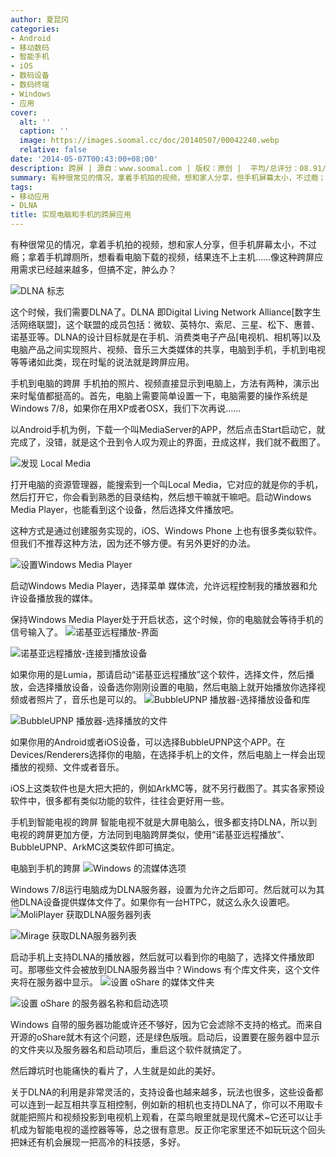 ```yaml
---
author: 夏昆冈
categories:
- Android
- 移动数码
- 智能手机
- iOS
- 数码设备
- 数码终端
- Windows
- 应用
cover:
  alt: ''
  caption: ''
  image: https://images.soomal.cc/doc/20140507/00042240.webp
  relative: false
date: '2014-05-07T00:43:00+08:00'
description: 跨屏 | 源自：www.soomal.com | 版权：原创 |  平均/总评分：08.91/98
summary: 有种很常见的情况，拿着手机拍的视频，想和家人分享，但手机屏幕太小，不过瘾；拿着手机蹲厕所，想看看电脑下载的视频，结果连不上主机……像这种跨屏应用需求已经越来越多，但搞不定，肿么办？这个时候，我们需要DLNA了。
tags:
- 移动应用
- DLNA
title: 实现电脑和手机的跨屏应用
---
```


有种很常见的情况，拿着手机拍的视频，想和家人分享，但手机屏幕太小，不过瘾；拿着手机蹲厕所，想看看电脑下载的视频，结果连不上主机……像这种跨屏应用需求已经越来越多，但搞不定，肿么办？

![DLNA 标志](https://images.soomal.cc/doc/20120103/00015904.webp)




这个时候，我们需要DLNA了。DLNA 即Digital Living Network Alliance[数字生活网络联盟]，这个联盟的成员包括：微软、英特尔、索尼、三星、松下、惠普、诺基亚等。DLNA的设计目标就是在手机、消费类电子产品[电视机、相机等]以及电脑产品之间实现照片、视频、音乐三大类媒体的共享，电脑到手机，手机到电视等等诸如此类，现在时髦的说法就是跨屏应用。

手机到电脑的跨屏
手机拍的照片、视频直接显示到电脑上，方法有两种，演示出来时髦值都挺高的。首先，电脑上需要简单设置一下，电脑需要的操作系统是Windows 7/8，如果你在用XP或者OSX，我们下次再说……

以Android手机为例，下载一个叫MediaServer的APP，然后点击Start启动它，就完成了，没错，就是这个丑到令人叹为观止的界面，丑成这样，我们就不截图了。

![发现 Local Media](https://images.soomal.cc/doc/20140506/00042234.webp)




打开电脑的资源管理器，能搜索到一个叫Local Media，它对应的就是你的手机，然后打开它，你会看到熟悉的目录结构，然后想干嘛就干嘛吧。启动Windows Media Player，也能看到这个设备，然后选择文件播放吧。

这种方式是通过创建服务实现的，iOS、Windows Phone 上也有很多类似软件。但我们不推荐这种方法，因为还不够方便。有另外更好的办法。

![设置Windows Media Player](https://images.soomal.cc/doc/20140506/00042232.webp)




启动Windows Media Player，选择菜单 媒体流，允许远程控制我的播放器和允许设备播放我的媒体。

保持Windows Media Player处于开启状态，这个时候，你的电脑就会等待手机的信号输入了。
![诺基亚远程播放-界面](https://images.soomal.cc/doc/20140506/00042228_01.webp)




![诺基亚远程播放-连接到播放设备](https://images.soomal.cc/doc/20140506/00042229_01.webp)




如果你用的是Lumia，那请启动“诺基亚远程播放”这个软件，选择文件，然后播放，会选择播放设备，设备选你刚刚设置的电脑，然后电脑上就开始播放你选择视频或者照片了，音乐也是可以的。
![BubbleUPNP 播放器-选择播放设备和库](https://images.soomal.cc/doc/20140506/00042230_01.webp)




![BubbleUPNP 播放器-选择播放的文件](https://images.soomal.cc/doc/20140506/00042231_01.webp)




如果你用的Android或者iOS设备，可以选择BubbleUPNP这个APP。在Devices/Renderers选择你的电脑，在选择手机上的文件，然后电脑上一样会出现播放的视频、文件或者音乐。

iOS上这类软件也是大把大把的，例如ArkMC等，就不另行截图了。其实各家预设软件中，很多都有类似功能的软件，往往会更好用一些。

手机到智能电视的跨屏
智能电视不就是大屏电脑么，很多都支持DLNA，所以到电视的跨屏更加方便，方法同到电脑跨屏类似，使用“诺基亚远程播放”、BubbleUPNP、ArkMC这类软件即可搞定。

电脑到手机的跨屏
![Windows 的流媒体选项](https://images.soomal.cc/doc/20140506/00042235.webp)




Windows 7/8运行电脑成为DLNA服务器，设置为允许之后即可。然后就可以为其他DLNA设备提供媒体文件了。如果你有一台HTPC，就这么永久设置吧。
![MoliPlayer 获取DLNA服务器列表](https://images.soomal.cc/doc/20140507/00042236_01.webp)




![Mirage 获取DLNA服务器列表](https://images.soomal.cc/doc/20140507/00042237_01.webp)




启动手机上支持DLNA的播放器，然后就可以看到你的电脑了，选择文件播放即可。那哪些文件会被放到DLNA服务器当中？Windows 有个库文件夹，这个文件夹将在服务器中显示。
![设置 oShare 的媒体文件夹](https://images.soomal.cc/doc/20140507/00042238_01.webp)




![设置 oShare 的服务器名称和启动选项](https://images.soomal.cc/doc/20140507/00042239_01.webp)




Windows 自带的服务器功能或许还不够好，因为它会滤除不支持的格式。而来自开源的oShare就木有这个问题，还是绿色版哦。启动后，设置要在服务器中显示的文件夹以及服务器名和启动项后，重启这个软件就搞定了。

然后蹲坑时也能痛快的看片了，人生就是如此的美好。

关于DLNA的利用是非常灵活的，支持设备也越来越多，玩法也很多，这些设备都可以连到一起互相共享互相控制，例如新的相机也支持DLNA了，你可以不用取卡就能把照片和视频投影到电视机上观看，在菜鸟眼里就是现代魔术~它还可以让手机成为智能电视的遥控器等等，总之很有意思。反正你宅家里还不如玩玩这个回头把妹还有机会展现一把高冷的科技感，多好。